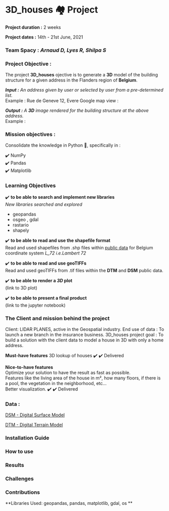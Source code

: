 # 3D_houses :houses: Project

**Project duration :** 2 weeks

**Project dates :** 14th - 21st June, 2021

### Team Spacy : _Arnaud D, Lyes R, Shilpa S_

### Project Objective :
The project **3D_houses** ojective is to generate a **3D** model of the building structure for a given address in the Flanders region of **Belgium**.  

***Input :*** _An address given by user or selected by user from a pre-determined list._  
Example : Rue de Geneve 12, Evere
Google map view :

***Output :*** _A **3D** image rendered for the building structure at the above address._  
Example :

### Mission objectives :
Consolidate the knowledge in Python :snake:, specifically in :

:heavy_check_mark: NumPy  
:heavy_check_mark: Pandas  
:heavy_check_mark: Matplotlib  

### Learning Objectives

:heavy_check_mark: **to be able to search and implement new libraries**  
_New libraries searched and explored_  
* geopandas
* osgeo , gdal
* rastario
* shapely

:heavy_check_mark: **to be able to read and use the shapefile format**  
Read and used shapefiles from .shp files within [public data](https://eservices.minfin.fgov.be/myminfin-web/pages/cadastral-plans) for Belgium coordinate system _L_72 i.e.Lambert 72_  

:heavy_check_mark: **to be able to read and use geoTIFFs**  
Read and used geoTIFFs from .tif files within the **DTM** and **DSM** public data.  

:heavy_check_mark: **to be able to render a _3D_ plot**  
(link to 3D plot)

:heavy_check_mark: **to be able to present a final product**     
(link to the jupyter notebook)

### The Client and mission behind the project  
Client: LIDAR PLANES, active in the Geospatial industry. 
End use of data : To launch a new branch in the insurance business.
3D_houses project goal : To build a solution with the client data to model a house in 3D with only a home address.

**Must-have features** 3D lookup of houses :heavy_check_mark: :heavy_check_mark: Delivered  

**Nice-to-have features**  
Optimize your solution to have the result as fast as possible.  
Features like the living area of the house in m², how many floors, if there is a pool, the vegetation in the neighborhood, etc...  
Better visualization.  :heavy_check_mark: :heavy_check_mark: Delivered







### Data :
[DSM - Digital Surface Model](http://www.geopunt.be/download?container=dhm-vlaanderen-ii-dsm-raster-1m&title=Digitaal%20Hoogtemodel%20Vlaanderen%20II,%20DSM,%20raster,%201m) 

[DTM - Digital Terrain Model](http://www.geopunt.be/download?container=dhm-vlaanderen-ii-dtm-raster-1m&title=Digitaal%20Hoogtemodel%20Vlaanderen%20II,%20DTM,%20raster,%201m)

### **Installation Guide**

### **How to use**

### **Results**

### **Challenges**

### **Contributions**







**Libraries Used: geopandas, pandas, matplotlib, gdal, os  **

